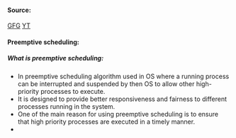 #### Source:
[GFG](https://www.geeksforgeeks.org/preemptive-and-non-preemptive-scheduling/)
[YT](https://www.youtube.com/watch?v=ProLx3vbhQs&list=PLXj4XH7LcRfDrdQuJTHIPmKMpa7eYVaPm&index=20)

#### Preemptive scheduling:

##### What is preemptive scheduling:

* In preemptive scheduling algorithm used in OS where a running process can be interrupted and suspended by then OS to allow other high-priority processes to execute.
* It is designed to provide better responsiveness and fairness to different processes running in the system.
* One of the main reason for using preemptive scheduling is to ensure that high priority processes are executed in a timely manner.
* 
